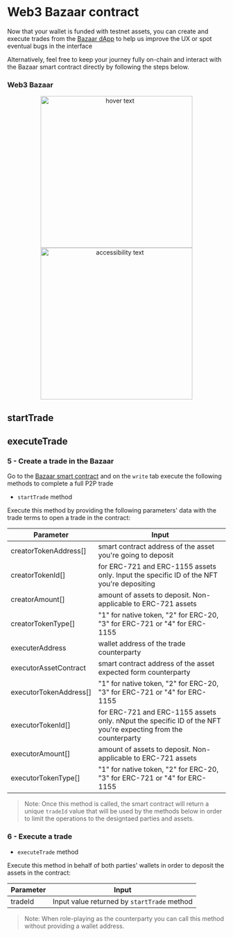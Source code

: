 # Web3 Bazaar contract


Now that your wallet is funded with testnet assets, you can create and execute trades from the [Bazaar dApp](https://web3bazaar.org) to help us improve the UX or spot eventual bugs in the interface <br>

Alternatively, feel free to keep your journey fully on-chain and interact with the Bazaar smart contract directly by following the steps below.

### Web3 Bazaar 


<p align="center">
  <img src="[your_relative_path_here](https://raw.githubusercontent.com/Web3bazaar/smartcontract-testV2/master/assets/trades-image.png)" width="350" title="hover text">
  <img src="[your_relative_path_here_number_2_large_name](https://raw.githubusercontent.com/Web3bazaar/smartcontract-testV2/master/assets/trades-image.png)" width="350" alt="accessibility text">
</p>

## startTrade

## executeTrade




### 5 - Create a trade in the Bazaar

Go to the [Bazaar smart contract](https://mumbai.polygonscan.com/address/0x3ca48686212af897019a8e89140e64e8f2cc2f30) and on the `write` tab execute the following methods to complete a full P2P trade

- `startTrade` method

Execute this method by providing the following parameters' data with the trade terms to open a trade in the contract:

| Parameter    | Input  |
| ---          | ---        |
| creatorTokenAddress[]  | smart contract address of the asset you're going to deposit|
| creatorTokenId[]     | for ERC-721 and ERC-1155 assets only. Input the specific ID of the NFT you're depositing |
| creatorAmount[]      | amount of assets to deposit. Non-applicable to ERC-721 assets |
| creatorTokenType[]   | "1" for native token, "2" for ERC-20, "3" for ERC-721 or "4" for ERC-1155 |
| executerAddress      | wallet address of the trade counterparty|
| executorAssetContract    | smart contract address of the asset expected form counterparty|
| executorTokenAddress[]    | "1" for native token, "2" for ERC-20, "3" for ERC-721 or "4" for ERC-1155|
| executorTokenId[]    | for ERC-721 and ERC-1155 assets only. nNput the specific ID of the NFT you're expecting from the counterparty|
| executorAmount[]      | amount of assets to deposit. Non-applicable to ERC-721 assets|
| executorTokenType[]      | "1" for native token, "2" for ERC-20, "3" for ERC-721 or "4" for ERC-1155|

>Note: Once this method is called, the smart contract will return a unique `tradeId` value that will be used by the methods below in order to limit the operations to the designtaed parties and assets.




### 6 - Execute a trade 

- `executeTrade` method

Execute this method in behalf of both parties' wallets in order to deposit the assets in the contract:

| Parameter     | Input |
| ---      | ---       |
| tradeId  | Input value returned by `startTrade` method|

>Note: When role-playing as the counterparty you can call this method without providing a wallet address. 



